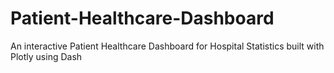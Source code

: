 # Patient-Healthcare-Dashboard
An interactive Patient Healthcare Dashboard for Hospital Statistics built with Plotly using Dash
